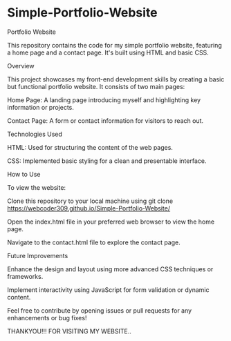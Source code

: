 # Simple-Portfolio-Website

Portfolio Website

This repository contains the code for my simple portfolio website, featuring a home page and a contact page. It's built using HTML and basic CSS.

Overview

This project showcases my front-end development skills by creating a basic but functional portfolio website. It consists of two main pages:

Home Page: A landing page introducing myself and highlighting key information or projects.

Contact Page: A form or contact information for visitors to reach out.

Technologies Used

HTML: Used for structuring the content of the web pages.

CSS: Implemented basic styling for a clean and presentable interface.

How to Use

To view the website:

Clone this repository to your local machine using git clone  https://webcoder309.github.io/Simple-Portfolio-Website/

Open the index.html file in your preferred web browser to view the home page.

Navigate to the contact.html file to explore the contact page.

Future Improvements

Enhance the design and layout using more advanced CSS techniques or frameworks.

Implement interactivity using JavaScript for form validation or dynamic content.

Feel free to contribute by opening issues or pull requests for any enhancements or bug fixes!

THANKYOU!!! FOR VISITING MY WEBSITE..





